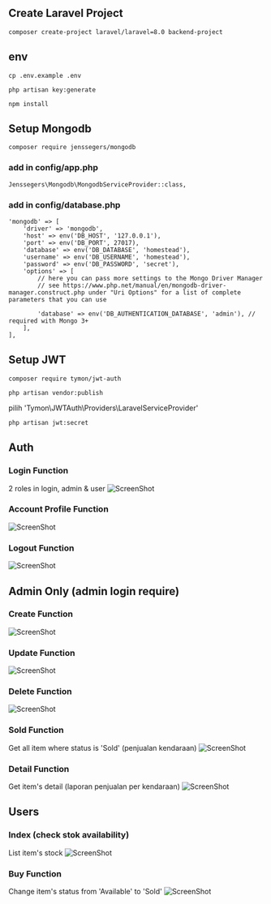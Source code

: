 ## Create Laravel Project
```
composer create-project laravel/laravel=8.0 backend-project
```
## env
```
cp .env.example .env
```
```
php artisan key:generate
```
```
npm install
```

## Setup Mongodb
```
composer require jenssegers/mongodb
```
### add in config/app.php
```
Jenssegers\Mongodb\MongodbServiceProvider::class,
```
### add in config/database.php
```
'mongodb' => [
    'driver' => 'mongodb',
    'host' => env('DB_HOST', '127.0.0.1'),
    'port' => env('DB_PORT', 27017),
    'database' => env('DB_DATABASE', 'homestead'),
    'username' => env('DB_USERNAME', 'homestead'),
    'password' => env('DB_PASSWORD', 'secret'),
    'options' => [
        // here you can pass more settings to the Mongo Driver Manager
        // see https://www.php.net/manual/en/mongodb-driver-manager.construct.php under "Uri Options" for a list of complete parameters that you can use

        'database' => env('DB_AUTHENTICATION_DATABASE', 'admin'), // required with Mongo 3+
    ],
],
```


## Setup JWT
```
composer require tymon/jwt-auth
```
```
php artisan vendor:publish
```

pilih 'Tymon\JWTAuth\Providers\LaravelServiceProvider'

```
php artisan jwt:secret
```

## Auth
### Login Function
2 roles in login, admin & user
![ScreenShot](/Screenshots/login.png)

### Account Profile Function
![ScreenShot](/Screenshots/profile.png)

### Logout Function
![ScreenShot](/Screenshots/logout.png)


## Admin Only (admin login require)
### Create Function
![ScreenShot](/Screenshots/create.png)

### Update Function
![ScreenShot](/Screenshots/update.png)

### Delete Function
![ScreenShot](/Screenshots/delete.png)

### Sold Function
Get all item where status is 'Sold' (penjualan kendaraan)
![ScreenShot](/Screenshots/sold.png)

### Detail Function
Get item's detail (laporan penjualan per kendaraan)
![ScreenShot](/Screenshots/detail.png)

## Users
### Index (check stok availability)
List item's stock
![ScreenShot](/Screenshots/stok.png)

### Buy Function
Change item's status from 'Available' to 'Sold'
![ScreenShot](/Screenshots/buy.png)